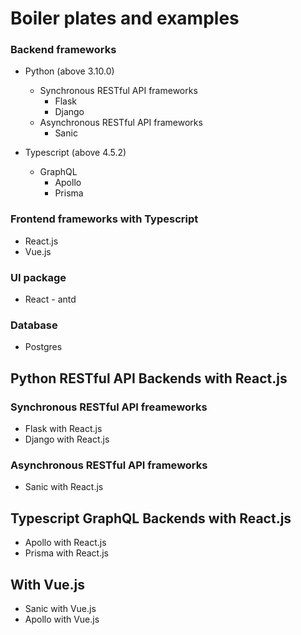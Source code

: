 # Boiler plates and examples
### Backend frameworks
* Python (above 3.10.0)
  * Synchronous RESTful API frameworks
    * Flask
    * Django
  * Asynchronous RESTful API frameworks
    * Sanic

* Typescript (above 4.5.2)
  * GraphQL
    * Apollo
    * Prisma

### Frontend frameworks with Typescript
* React.js
* Vue.js

### UI package
* React - antd

### Database
* Postgres

## Python RESTful API Backends with React.js

### Synchronous RESTful API freameworks
* Flask with React.js
* Django with React.js

### Asynchronous RESTful API frameworks
* Sanic with React.js

## Typescript GraphQL Backends with React.js
* Apollo with React.js
* Prisma with React.js

## With Vue.js
* Sanic with Vue.js
* Apollo with Vue.js

